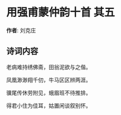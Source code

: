 # 用强甫蒙仲韵十首  其五

**作者**: 刘克庄

## 诗词内容

老病难持绣佛斋，田翁泥欲与之偕。

凤凰渺渺翔千仞，牛马区区辨两涯。

骥尾传休劳附见，蛾眉班不待推排。

得君小住为佳耳，姑置闲谈叙别怀。

